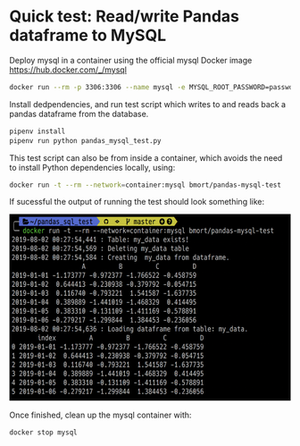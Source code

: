 # Quick test: Read/write Pandas dataframe to MySQL

Deploy mysql in a container using the official mysql Docker image
<https://hub.docker.com/_/mysql> 

```bash
docker run --rm -p 3306:3306 --name mysql -e MYSQL_ROOT_PASSWORD=passwd -d mysql
```

Install dedpendencies, and run test script which writes to and reads back a pandas dataframe from the database.

```bash
pipenv install
pipenv run python pandas_mysql_test.py
```

This test script can also be from inside a container, which avoids the need to install Python dependencies locally, using:

```bash
docker run -t --rm --network=container:mysql bmort/pandas-mysql-test
```

If sucessful the output of running the test should look something like:

<img src="https://raw.githubusercontent.com/bmort/pandas_sql_test/master/Screenshot%202019-08-02%20at%2002.16.15.png" width="609" height="334">

Once finished, clean up the mysql container with:

```bash
docker stop mysql
```

